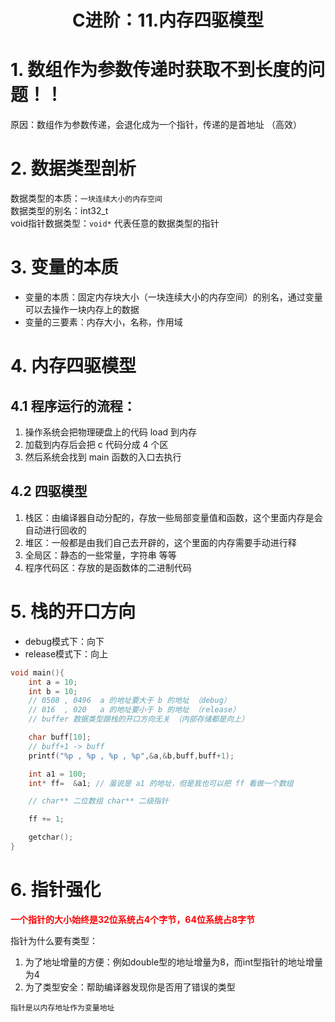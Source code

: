 # <center>C进阶：11.内存四驱模型<center>

# 1. 数组作为参数传递时获取不到长度的问题！！

原因：数组作为参数传递，会退化成为一个指针，传递的是首地址 （高效）

# 2. 数据类型剖析

数据类型的本质：`一块连续大小的内存空间 `  
数据类型的别名：int32_t     
void指针数据类型：`void*` 代表任意的数据类型的指针  


# 3. 变量的本质

- 变量的本质：固定内存块大小（一块连续大小的内存空间）的别名，通过变量可以去操作一块内存上的数据
- 变量的三要素：内存大小，名称，作用域

# 4. 内存四驱模型

## 4.1 程序运行的流程：

1. 操作系统会把物理硬盘上的代码 load 到内存
2. 加载到内存后会把 c 代码分成 4 个区
3. 然后系统会找到 main 函数的入口去执行

## 4.2  四驱模型

1. 栈区：由编译器自动分配的，存放一些局部变量值和函数，这个里面内存是会自动进行回收的
2. 堆区：一般都是由我们自己去开辟的，这个里面的内存需要手动进行释
3. 全局区：静态的一些常量，字符串 等等
4. 程序代码区：存放的是函数体的二进制代码

# 5. 栈的开口方向

- debug模式下：向下
- release模式下：向上

```c
void main(){
    int a = 10;
    int b = 10;
    // 0508 , 0496  a 的地址要大于 b 的地址 （debug）
    // 016  , 020   a 的地址要小于 b 的地址 （release）
    // buffer 数据类型跟栈的开口方向无关 （内部存储都是向上）

    char buff[10];
    // buff+1 -> buff
    printf("%p , %p , %p , %p",&a,&b,buff,buff+1);

    int a1 = 100;
    int* ff=  &a1; // 虽说是 a1 的地址，但是我也可以把 ff 看做一个数组

    // char** 二位数组 char** 二级指针

    ff += 1;

    getchar();
}
```

# 6. 指针强化

<font color=red>**一个指针的大小始终是32位系统占4个字节，64位系统占8字节**</font>

指针为什么要有类型：

1. 为了地址增量的方便：例如double型的地址增量为8，而int型指针的地址增量为4
2. 为了类型安全：帮助编译器发现你是否用了错误的类型

`指针是以内存地址作为变量地址`










